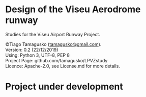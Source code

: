 # Design of the Viseu Aerodrome runway

Studies for the Viseu Airport Runway Project.

©Tiago Tamagusko (tamagusko@gmail.com).
<br>Version: 0.2 (22/12/2019)
<br>Using: Python 3, UTF-8, PEP 8
<br>Project Page: github.com/tamagusko/LPVZstudy
<br>Licence: Apache-2.0, see License.md for more details.

# Project under development
